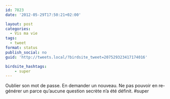 ```yaml
---
id: 7823
date: '2012-05-29T17:50:21+02:00'

layout: post
categories:
  - Vis ma vie
tags:
  - tweet
format: status
publish_social: no
guid: 'http://tweets.local/?birdsite_tweet=207529323417174016'

birdsite_hashtags:
    - super
---
```


Oublier son mot de passe. En demander un nouveau. Ne pas pouvoir en re-générer un parce qu’aucune question secrète n’a été définit. #super